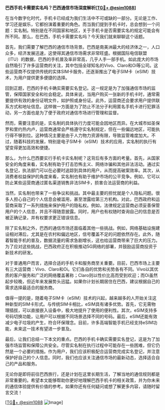 **巴西手机卡需要实名吗？巴西通信市场深度解析[[TG💪+ @esim1088](https://t.me/s/esim1088)]**

在当今数字化时代，手机卡已经成为我们生活中不可或缺的一部分。无论是工作、学习还是娱乐，它都扮演着重要的角色。而当我们提到手机卡时，总会想到一个问题：实名制。特别是在不同国家和地区，关于手机卡是否需要实名的规定可能会有所不同。那么，在巴西，手机卡需要实名吗？今天我们就来聊聊这个话题。

首先，我们需要了解巴西的通信市场背景。巴西是南美洲最大的经济体之一，人口众多，经济发展迅速，这使得其通信市场需求非常旺盛。根据国际电信联盟（ITU）的数据，巴西的手机普及率非常高，几乎人手一部手机。如此庞大的市场自然吸引了许多运营商的关注，其中包括全球知名的Vivo、Claro和Oi等公司。这些运营商不仅提供传统的实体SIM卡服务，还逐渐推出了电子SIM卡（eSIM）技术，为用户提供更多便捷的选择。

回到正题，巴西的手机卡确实需要实名登记。这一规定是为了加强通信市场的监管，保障国家安全和社会稳定。具体来说，当用户购买一张新的手机卡时，通常需要提供有效的身份证明文件，如护照或身份证。此外，运营商还会要求用户提供联系方式和地址信息。这样做一方面是为了防止不法分子利用匿名手机卡进行犯罪活动，另一方面也是为了便于政府对通信市场进行管理和监督。

然而，需要注意的是，实名制的具体执行力度可能会因地区而异。在大城市如圣保罗和里约热内卢，运营商通常会严格遵守实名制规定，但在一些偏远地区，可能执行得不够到位。这种情况主要是由于人力物力资源有限，导致监管难度加大。不过，随着科技的发展，特别是电子SIM卡（eSIM）技术的应用，实名制的执行有望变得更加高效和便捷。

那么，为什么巴西要实行手机卡实名制呢？这背后有多方面的考量。首先，从国家安全的角度来看，实名制有助于打击恐怖主义、网络诈骗和其他非法活动。通过实名登记，执法部门可以在必要时追踪到具体的用户，从而提高破案效率。其次，从消费者权益保护的角度来看，实名制也有助于维护市场的公平竞争。例如，它可以防止某些运营商通过匿名渠道销售非法SIM卡，损害合法运营商的利益。

当然，实名制也带来了一些争议和挑战。其中最主要的担忧就是个人隐私问题。很多人担心自己的个人信息会被滥用，甚至泄露给第三方机构。对此，巴西政府和运营商采取了一系列措施来保护用户的隐私权。例如，法律规定运营商必须妥善保管用户的个人信息，并且不得随意披露。同时，用户也有权随时查询自己的信息是否被正确记录，并有权要求更正错误信息。

除了实名制之外，巴西的通信市场还面临着其他一些挑战。例如，网络基础设施建设相对滞后，尤其是在农村和偏远地区，信号覆盖不足的问题依然存在。此外，随着智能手机的普及，数据流量的需求急剧增长，这也给运营商带来了巨大的压力。为了应对这些挑战，巴西政府正在积极推动5G网络的部署，并鼓励运营商投资于新技术的研发。

对于普通用户而言，选择合适的手机卡和服务商至关重要。目前，巴西市场上主要有三大运营商：Vivo、Claro和Oi。它们各自的优势和劣势各有不同。Vivo以其优质的客户服务和广泛的网络覆盖著称；Claro则以性价比高而受到欢迎；而Oi虽然起步较晚，但近年来发展势头迅猛。如果你计划长期居住在巴西，建议根据自己的需求选择最适合的服务商。

值得一提的是，随着电子SIM卡（eSIM）技术的兴起，越来越多的人开始关注这种新型的SIM卡形式。与传统SIM卡相比，eSIM具有诸多优势。首先，它无需物理插拔，可以直接嵌入设备中，极大地提升了使用的便利性。其次，eSIM支持多号码切换功能，让用户可以根据不同场景选择不同的号码。最后，eSIM还能有效减少电子垃圾的产生，符合环保理念。目前，许多高端智能手机已经支持eSIM功能，未来这一技术有望进一步普及。

最后，让我们总结一下本文的重点。巴西的手机卡确实需要实名登记，这是为了加强市场监管和保障公共安全。尽管实名制在执行过程中可能存在一些困难，但它仍然是一个必要的措施。作为用户，我们应该积极配合运营商完成实名登记，并注意保护好自己的个人信息。同时，我们也应该关注通信市场的最新动态，选择适合自己的产品和服务。

无论你是即将前往巴西旅行，还是计划在这里长期生活，了解当地的通信规则都是非常重要的。希望本文能够帮助你更好地理解巴西手机卡的相关政策，并为你未来的通信体验提供有价值的参考。如果你还有任何疑问或想了解更多内容，请随时留言交流！

[[TG💪+ @esim1088](https://t.me/s/esim1088) ![Image](https://i.postimg.cc/4NQfJmqS/Snipaste-2025-05-13-00-14-12.png)]